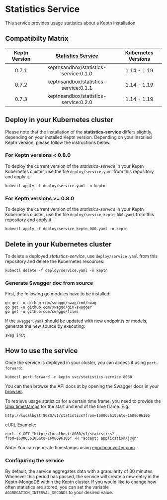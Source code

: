 # Statistics Service

This service provides usage statistics about a Keptn installation.

## Compatibilty Matrix

| Keptn Version    | [Statistics Service](https://hub.docker.com/r/keptnsandbox/statistics-service/tags?page=1&ordering=last_updated) | Kubernetes Versions                      |
|:----------------:|:----------------------------------------:|:----------------------------------------:|
|       0.7.1      | keptnsandbox/statistics-service:0.1.0    | 1.14 - 1.19                              |
|       0.7.2      | keptnsandbox/statistics-service:0.1.1    | 1.14 - 1.19                              |
|       0.7.3      | keptnsandbox/statistics-service:0.2.0    | 1.14 - 1.19                              |


## Deploy in your Kubernetes cluster

Please note that the installation of the **statistics-service** differs slightly, depending on your installed Keptn version. Depending on your installed Keptn version, please follow the instructions below. 

### For Keptn versions < 0.8.0

To deploy the current version of the *statistics-service* in your Keptn Kubernetes cluster, use the file `deploy/service.yaml` from this repository and apply it.

```console
kubectl apply -f deploy/service.yaml -n keptn
```

### For Keptn versions >= 0.8.0

To deploy the current version of the *statistics-service* in your Keptn Kubernetes cluster, use the file `deploy/service_keptn_080.yaml` from this repository and apply it.

```console
kubectl apply -f deploy/service_keptn_080.yaml -n keptn
```

## Delete in your Kubernetes cluster

To delete a deployed *statistics-service*, use `deploy/service.yaml` from this repository and delete the Kubernetes resources:

```console
kubectl delete -f deploy/service.yaml -n keptn
```

### Generate  Swagger doc from source

First, the following go modules have to be installed:

```
go get -u github.com/swaggo/swag/cmd/swag
go get -u github.com/swaggo/gin-swagger
go get -u github.com/swaggo/files
```

If the `swagger.yaml` should be updated with new endpoints or models, generate the new source by executing:

```console
swag init
```

## How to use the service

Once the service is deployed in your cluster, you can access it using `port-forward`:

```
kubectl port-forward -n keptn svc/statistics-service 8080
``` 

You can then browse the API docs at by opening the Swagger docs in your [browser](http://localhost:8080/swagger-ui/index.html).

To retrieve usage statistics for a certain time frame, you need to provide the [Unix timestamps](https://www.epochconverter.com/) for the start and end of the time frame.
E.g.:

```
http://localhost:8080/v1/statistics?from=1600656105&to=1600696105
```

cURL Example:

```
curl -X GET "http://localhost:8080/v1/statistics?from=1600656105&to=1600696105" -H "accept: application/json"
```

*Note*: You can generate timestamps using [epochconverter.com](https://www.epochconverter.com/).

### Configuring the service

By default, the service aggregates data with a granularity of 30 minutes. Whenever this period has passed, the service will create
a new entry in the Keptn-MongoDB within the Keptn cluster. If you would like to change how often statistics are stored, you can set the 
variable `AGGREGATION_INTERVAL_SECONDS` to your desired value.
